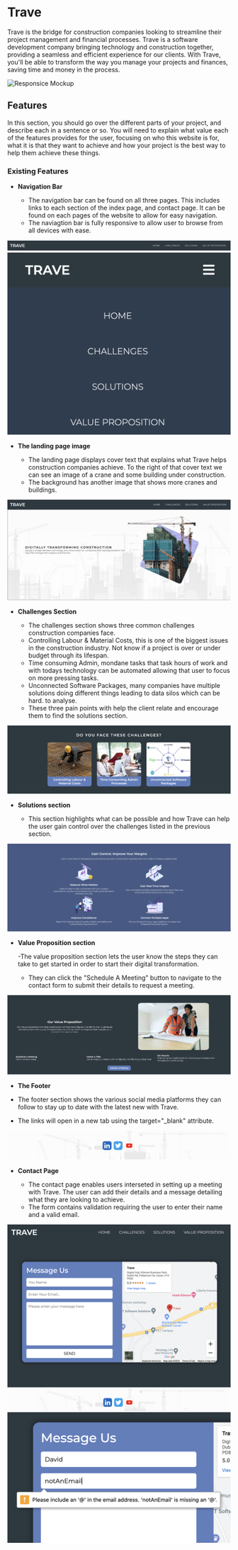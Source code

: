# Trave

Trave is the bridge for construction companies looking to streamline their project management and financial processes. Trave is a software development company bringing technology and construction together, providing a seamless and efficient experience for our clients. With Trave, you'll be able to transform the way you manage your projects and finances, saving time and money in the process.

![Responsice Mockup]()

## Features 

In this section, you should go over the different parts of your project, and describe each in a sentence or so. You will need to explain what value each of the features provides for the user, focusing on who this website is for, what it is that they want to achieve and how your project is the best way to help them achieve these things.

### Existing Features

- __Navigation Bar__

	- The navigation bar can be found on all three pages. This includes links to each section of the index page, and contact page. It can be found on each pages of the website to allow for easy navigation.
	- The naviagtion bar is fully responsive to allow user to browse from all devices with ease. 

![Nav Bar Desktop](https://github.com/conroy9068/project-1-trave-website/blob/main/assets/images/readme-images/desktop-nav-bar.png)
![Nav Bar Mobile](https://github.com/conroy9068/project-1-trave-website/blob/main/assets/images/readme-images/mobile-nav-bar.png)

- __The landing page image__

	- The landing page displays cover text that explains what Trave helps construction companies achieve. To the right of that cover text we can see an image of a crane and some building under construction.
	- The background has another image that shows more cranes and buildings.

![Landing Page](https://github.com/conroy9068/project-1-trave-website/blob/main/assets/images/readme-images/hero-section.png)

- __Challenges Section__

	- The challenges section shows three common challenges construction companies face.
	- Controlling Labour & Material Costs, this is one of the biggest issues in the construction industry. Not know if a project is over or under budget through its lifespan.
	- Time consuming Admin, mondane tasks that task hours of work and with todays technology can be automated allowing that user to focus on more pressing tasks.
	- Unconnected Software Packages, many companies have multiple solutions doing different things leading to data silos which can be hard. to analyse.
	- These three pain points with help the client relate and encourage them to find the solutions section.

![Challenges Section](https://github.com/conroy9068/project-1-trave-website/blob/main/assets/images/readme-images/challenges-section.png)

- __Solutions section__

	- This section highlights what can be possible and how Trave can help the user gain control over the challenges listed in the previous section. 

![Solutions Section](https://github.com/conroy9068/project-1-trave-website/blob/main/assets/images/readme-images/solution-section.png)

- __Value Proposition section__

	-The value proposition section lets the user know the steps they can take to get started in order to start their digital transformation. 
	- They can click the "Schedule A Meeting" button to navigate to the contact form to submit their details to request a meeting.

![Value Proposition Section](https://github.com/conroy9068/project-1-trave-website/blob/main/assets/images/readme-images/value-prop-section.png)


- __The Footer__ 

- The footer section shows the various social media platforms they can follow to stay up to date with the latest new with Trave.
- The links will open in a new tab using the target="_blank" attribute.

![Footer](https://github.com/conroy9068/project-1-trave-website/blob/main/assets/images/readme-images/footer.png)


- __Contact Page__

	- The contact page enables users interseted in setting up a meeting with Trave. The user can add their details and a message detailing what they are looking to achieve.
	- The form contains validation requiring the user to enter their name and a valid email.

![Contact Page](https://github.com/conroy9068/project-1-trave-website/blob/main/assets/images/readme-images/contact-page.png)
![Form Validation Sample](https://github.com/conroy9068/project-1-trave-website/blob/main/assets/images/readme-images/form-validation.png)
